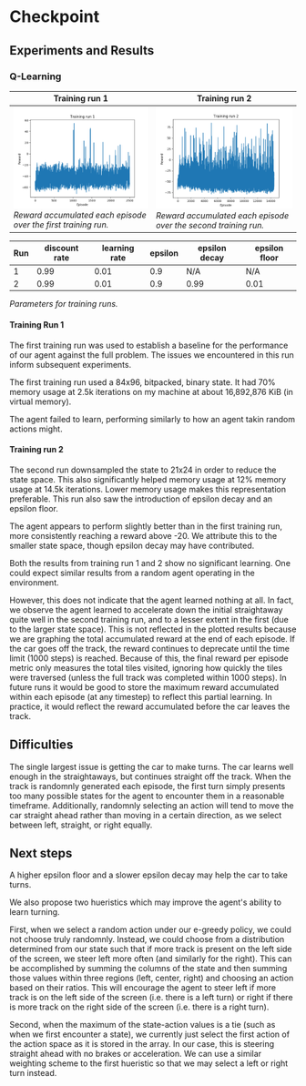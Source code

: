 
# Checkpoint

## Experiments and Results

### Q-Learning

| Training run 1 | Training run 2 |
|--|--|
| ![run_1_rewards](run_1_rewards.png) *Reward accumulated each episode over the first training run.* | ![run_2_rewards](run_2_rewards.png) *Reward accumulated each episode over the second training run.* |

| Run | discount rate | learning rate | epsilon | epsilon decay | epsilon floor |
|--|--|--|--|--|--|
1 | 0.99 | 0.01 | 0.9 | N/A | N/A |
2 | 0.99 | 0.01 | 0.9 | 0.99 | 0.01 |
*Parameters for training runs.*

#### Training Run 1

The first training run was used to establish a baseline for the performance of our agent against the full problem. The issues we encountered in this run inform subsequent experiments.

The first training run used a 84x96, bitpacked, binary state. It had 70% memory usage at 2.5k iterations on my machine at about 16,892,876 KiB (in virtual memory).



The agent failed to learn, performing similarly to how an agent takin random actions might.

#### Training run 2

The second run downsampled the state to 21x24 in order to reduce the state space.
This also significantly helped memory usage at 12% memory usage at 14.5k iterations.
Lower memory usage makes this representation preferable.
This run also saw the introduction of epsilon decay and an epsilon floor.

The agent appears to perform slightly better than in the first training run, more consistently reaching a reward above -20. We attribute this to the smaller state space, though epsilon decay may have contributed.

Both the results from training run 1 and 2 show no significant learning. One could expect similar results from a random agent operating in the environment.

However, this does not indicate that the agent learned nothing at all.
In fact, we observe the agent learned to accelerate down the initial straightaway quite well in the second training run, and to a lesser extent in the first (due to the larger state space).
This is not reflected in the plotted results because we are graphing the total accumulated reward at the end of each episode.
If the car goes off the track, the reward continues to deprecate until the time limit (1000 steps) is reached.
Because of this, the final reward per episode metric only measures the total tiles visited, ignoring how quickly the tiles were traversed (unless the full track was completed within 1000 steps).
In future runs it would be good to store the maximum reward accumulated within each episode (at any timestep) to reflect this partial learning.
In practice, it would reflect the reward accumulated before the car leaves the track.

## Difficulties

The single largest issue is getting the car to make turns.
The car learns well enough in the straightaways, but continues straight off the track.
When the track is randomnly generated each episode, the first turn simply presents too many possible states for the agent to encounter them in a reasonable timeframe.
Additionally, randomnly selecting an action will tend to move the car straight ahead rather than moving in a certain direction, as we select between left, straight, or right equally.

## Next steps

A higher epsilon floor and a slower epsilon decay may help the car to take turns.

We also propose two hueristics which may improve the agent's ability to learn turning.

First, when we select a random action under our e-greedy policy, we could not choose truly randomnly.
Instead, we could choose from a distribution determined from our state such that if more track is present on the left side of the screen, we steer left more often (and similarly for the right).
This can be accomplished by summing the columns of the state and then summing those values within three regions (left, center, right) and choosing an action based on their ratios.
This will encourage the agent to steer left if more track is on the left side of the screen (i.e. there is a left turn) or right if there is more track on the right side of the screen (i.e. there is a right turn).

Second, when the maximum of the state-action values is a tie (such as when we first encounter a state), we currently just select the first action of the action space as it is stored in the array.
In our case, this is steering straight ahead with no brakes or acceleration.
We can use a similar weighting scheme to the first hueristic so that we may select a left or right turn instead.

